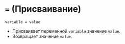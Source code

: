 # `=` (Присваивание)

`variable = value`

- Присваивает переменной `variable` значение `value`.
- Возвращает значение `value`.
